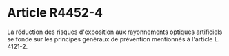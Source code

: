 # Article R4452-4

La réduction des risques d'exposition aux rayonnements optiques artificiels se fonde sur les principes généraux de prévention mentionnés à l'article L. 4121-2.